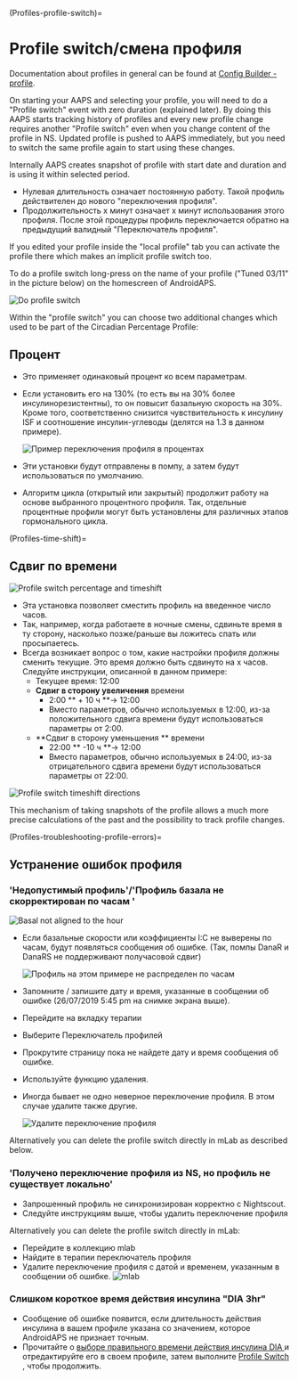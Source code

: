 (Profiles-profile-switch)=

# Profile switch/смена профиля

Documentation about profiles in general can be found at [Config Builder - profile](Config-Builder-profile).

On starting your AAPS and selecting your profile, you will need to do a "Profile switch" event with zero duration (explained later). By doing this AAPS starts tracking history of profiles and every new profile change requires another "Profile switch" even when you change content of the profile in NS. Updated profile is pushed to AAPS immediately, but you need to switch the same profile again to start using these changes.

Internally AAPS creates snapshot of profile with start date and duration and is using it within selected period.

* Нулевая длительность означает постоянную работу. Такой профиль действителен до нового "переключения профиля".
* Продолжительность х минут означает х минут использования этого профиля. После этой процедуры профиль переключается обратно на предыдущий валидный "Переключатель профиля".

If you edited your profile inside the "local profile" tab you can activate the profile there which makes an implicit profile switch too.

To do a profile switch long-press on the name of your profile ("Tuned 03/11" in the picture below) on the homescreen of AndroidAPS.

![Do profile switch](../images/ProfileSwitch_HowTo.png)

Within the "profile switch" you can choose two additional changes which used to be part of the Circadian Percentage Profile:

## Процент

* Это применяет одинаковый процент ко всем параметрам. 
* Если установить его на 130% (то есть вы на 30% более инсулинорезистентны), то он повысит базальную скорость на 30%. Кроме того, соответственно снизится чувствительность к инсулину ISF и соотношение инсулин-углеводы (делятся на 1.3 в данном примере).
  
  ![Пример переключения профиля в процентах](../images/ProfileSwitchPercentage.png)

* Эти установки будут отправлены в помпу, а затем будут использоваться по умолчанию.

* Алгоритм цикла (открытый или закрытый) продолжит работу на основе выбранного процентного профиля. Так, отдельные процентные профили могут быть установлены для различных этапов гормонального цикла.

(Profiles-time-shift)=

## Сдвиг по времени

![Profile switch percentage and timeshift](../images/ProfileSwitchTimeShift2.png)

* Эта установка позволяет сместить профиль на введенное число часов. 
* Так, например, когда работаете в ночные смены, сдвиньте время в ту сторону, насколько позже/раньше вы ложитесь спать или просыпаетесь.
* Всегда возникает вопрос о том, какие настройки профиля должны сменить текущие. Это время должно быть сдвинуто на х часов. Следуйте инструкции, описанной в данном примере: 
  * Текущее время: 12:00
  * **Сдвиг в сторону увеличения** времени 
    * 2:00 ** + 10 ч **-> 12:00
    * Вместо параметров, обычно используемых в 12:00, из-за положительного сдвига времени будут использоваться параметры от 2:00.
  * **Сдвиг в сторону уменьшения ** времени 
    * 22:00 ** -10 ч **-> 12:00
    * Вместо параметров, обычно используемых в 24:00, из-за отрицательного сдвига времени будут использоваться параметры от 22:00.

![Profile switch timeshift directions](../images/ProfileSwitch_PlusMinus2.png)

This mechanism of taking snapshots of the profile allows a much more precise calculations of the past and the possibility to track profile changes.

(Profiles-troubleshooting-profile-errors)=

## Устранение ошибок профиля

### 'Недопустимый профиль'/'Профиль базала не скорректирован по часам '

![Basal not aligned to the hour](../images/BasalNotAlignedToHours2.png)

* Если базальные скорости или коэффициенты I:C не выверены по часам, будут появляться сообщения об ошибке. (Так, помпы DanaR и DanaRS не поддерживают получасовой сдвиг)
  
  ![Профиль на этом примере не распределен по часам](../images/ProfileNotAlignedToHours.png)

* Запомните / запишите дату и время, указанные в сообщении об ошибке (26/07/2019 5:45 pm на снимке экрана выше).

* Перейдите на вкладку терапии
* Выберите Переключатель профилей
* Прокрутите страницу пока не найдете дату и время сообщения об ошибке.
* Используйте функцию удаления.
* Иногда бывает не одно неверное переключение профиля. В этом случае удалите также другие.
  
  ![Удалите переключение профиля](../images/PSRemove.png)

Alternatively you can delete the profile switch directly in mLab as described below.

### 'Получено переключение профиля из NS, но профиль не существует локально'

* Запрошенный профиль не синхронизирован корректно с Nightscout.
* Следуйте инструкциям выше, чтобы удалить переключение профиля

Alternatively you can delete the profile switch directly in mLab:

* Перейдите в коллекцию mlab
* Найдите в терапии переключатель профиля
* Удалите переключение профиля с датой и временем, указанным в сообщении об ошибке. ![mlab](../images/mLabDeletePS.png)

### Слишком короткое время действия инсулина "DIA 3hr"

* Сообщение об ошибке появится, если длительность действия инсулина в вашем профиле указана со значением, которое AndroidAPS не признает точным. 
* Прочитайте о [ выборе правильного времени действия инсулина DIA ](https://www.diabettech.com/insulin/why-we-are-regularly-wrong-in-the-duration-of-insulin-action-dia-times-we-use-and-why-it-matters/) и отредактируйте его в своем профиле, затем выполните [ Profile Switch ](../Usage/Profiles), чтобы продолжить.